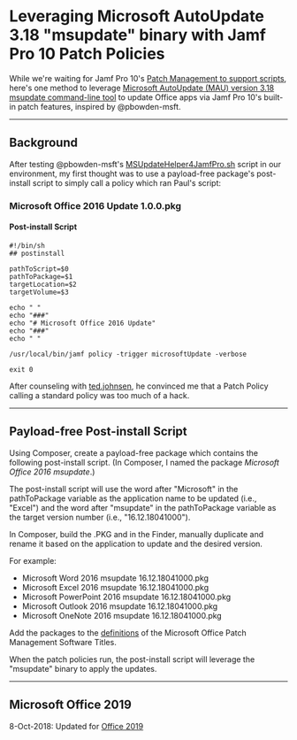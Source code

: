 # Leveraging Microsoft AutoUpdate 3.18 "msupdate" binary with Jamf Pro 10 Patch Policies

While we're waiting for Jamf Pro 10's [Patch Management to support scripts](https://www.jamf.com/jamf-nation/feature-requests/6733/), here's one method to leverage [Microsoft AutoUpdate (MAU) version 3.18 msupdate command-line tool](https://www.jamf.com/jamf-nation/discussions/27872/) to update Office apps via Jamf Pro 10's built-in patch features, inspired by @pbowden-msft.

---

## Background

After testing @pbowden-msft's [MSUpdateHelper4JamfPro.sh](https://github.com/pbowden-msft/msupdatehelper) script in our environment, my first thought was to use a payload-free package's post-install script to simply call a policy which ran Paul's script:

### Microsoft Office 2016 Update 1.0.0.pkg
#### Post-install Script
```
#!/bin/sh
## postinstall

pathToScript=$0
pathToPackage=$1
targetLocation=$2
targetVolume=$3

echo " "
echo "###"
echo "# Microsoft Office 2016 Update"
echo "###"
echo " "

/usr/local/bin/jamf policy -trigger microsoftUpdate -verbose

exit 0
```

After counseling with [ted.johnsen](https://www.jamf.com/jamf-nation/users/9966/ted-johnsen), he convinced me that a Patch Policy calling a standard policy was too much of a hack.

---

## Payload-free Post-install Script

Using Composer, create a payload-free package which contains the following post-install script. (In Composer, I named the package _Microsoft Office 2016 msupdate_.)

The post-install script will use the word after "Microsoft" in the pathToPackage variable as the application name to be updated (i.e., "Excel") and the word after "msupdate" in the pathToPackage variable as the target version number (i.e., "16.12.18041000").

In Composer, build the .PKG and in the Finder, manually duplicate and rename it based on the application to update and the desired version.

For example:
- Microsoft Word 2016 msupdate 16.12.18041000.pkg
- Microsoft Excel 2016 msupdate 16.12.18041000.pkg
- Microsoft PowerPoint 2016 msupdate 16.12.18041000.pkg
- Microsoft Outlook 2016 msupdate 16.12.18041000.pkg
- Microsoft OneNote 2016 msupdate 16.12.18041000.pkg

Add the packages to the [definitions](https://github.com/dan-snelson/Jamf-Pro-Patch-Definitions) of the Microsoft Office Patch Management Software Titles.

When the patch policies run, the post-install script will leverage the "msupdate" binary to apply the updates.

---

## Microsoft Office 2019

8-Oct-2018: Updated for [Office 2019](https://github.com/dan-snelson/Jamf-Pro-Scripts/blob/master/Microsoft%20Office%202016%20msupdate%20Post-install/Microsoft%20Office%202019%20msupdate%20Post-install.sh)
